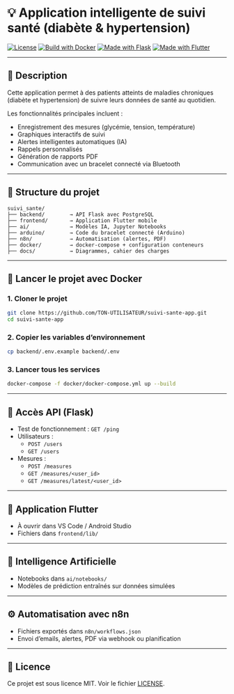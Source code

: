 # 💡 Application intelligente de suivi santé (diabète & hypertension)

[![License](https://img.shields.io/badge/license-MIT-blue.svg)](LICENSE)
[![Build with Docker](https://img.shields.io/badge/docker-ready-blue)](./docker)
[![Made with Flask](https://img.shields.io/badge/backend-flask-green)](./backend)
[![Made with Flutter](https://img.shields.io/badge/frontend-flutter-blue)](./frontend)

---

## 🧠 Description

Cette application permet à des patients atteints de maladies chroniques (diabète et hypertension) de suivre leurs données de santé au quotidien.

Les fonctionnalités principales incluent :
- Enregistrement des mesures (glycémie, tension, température)
- Graphiques interactifs de suivi
- Alertes intelligentes automatiques (IA)
- Rappels personnalisés
- Génération de rapports PDF
- Communication avec un bracelet connecté via Bluetooth

---

## 📁 Structure du projet

```
suivi_sante/
├── backend/        → API Flask avec PostgreSQL
├── frontend/       → Application Flutter mobile
├── ai/             → Modèles IA, Jupyter Notebooks
├── arduino/        → Code du bracelet connecté (Arduino)
├── n8n/            → Automatisation (alertes, PDF)
├── docker/         → docker-compose + configuration conteneurs
├── docs/           → Diagrammes, cahier des charges
```

---

## 🚀 Lancer le projet avec Docker

### 1. Cloner le projet

```bash
git clone https://github.com/TON-UTILISATEUR/suivi-sante-app.git
cd suivi-sante-app
```

### 2. Copier les variables d’environnement

```bash
cp backend/.env.example backend/.env
```

### 3. Lancer tous les services

```bash
docker-compose -f docker/docker-compose.yml up --build
```

---

## 🔌 Accès API (Flask)

- Test de fonctionnement : `GET /ping`
- Utilisateurs :
  - `POST /users`
  - `GET /users`
- Mesures :
  - `POST /measures`
  - `GET /measures/<user_id>`
  - `GET /measures/latest/<user_id>`

---

## 📱 Application Flutter

- À ouvrir dans VS Code / Android Studio
- Fichiers dans `frontend/lib/`

---

## 🧠 Intelligence Artificielle

- Notebooks dans `ai/notebooks/`
- Modèles de prédiction entraînés sur données simulées

---

## ⚙️ Automatisation avec n8n

- Fichiers exportés dans `n8n/workflows.json`
- Envoi d’emails, alertes, PDF via webhook ou planification

---

## 📄 Licence

Ce projet est sous licence MIT. Voir le fichier [LICENSE](LICENSE).